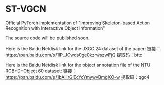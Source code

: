 # ST-VGCN
Official PyTorch implementation of "Improving Skeleton-based Action Recognition with Interactive Object Information"

The source code will be published soon.

Here is the Baidu Netdisk link for the JXGC 24 dataset of the paper: 
链接：https://pan.baidu.com/s/1lP_JCwds0ge0kzrwszwFjQ 
提取码：bttc

Here is the Baidu Netdisk link for the object annotation file of the NTU RGB+D+Object 60 dataset:
链接：https://pan.baidu.com/s/1bAHrGiEcYcYmywvBmgXO-w 
提取码：qgo4
